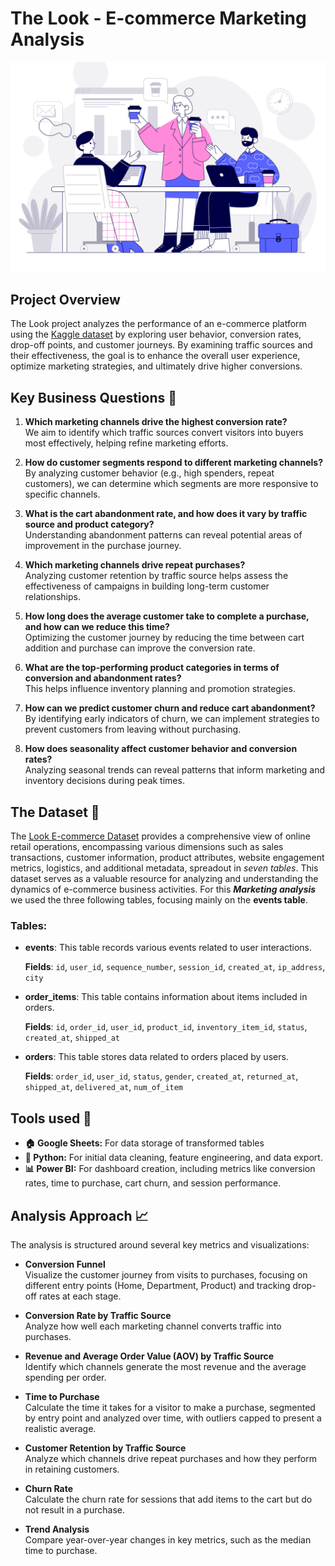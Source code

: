 # The Look - E-commerce Marketing Analysis
![thelook_illustration](visuals/7669015.jpg)

## Project Overview

The Look project analyzes the performance of an e-commerce platform using the [Kaggle dataset](https://www.kaggle.com/datasets/mustafakeser4/looker-ecommerce-bigquery-dataset?resource=download&select=inventory_items.csv) by exploring user behavior, conversion rates, drop-off points, and customer journeys. By examining traffic sources and their effectiveness, the goal is to enhance the overall user experience, optimize marketing strategies, and ultimately drive higher conversions.

## Key Business Questions :speech_balloon:

1. **Which marketing channels drive the highest conversion rate?**  
   We aim to identify which traffic sources convert visitors into buyers most effectively, helping refine marketing efforts.

2. **How do customer segments respond to different marketing channels?**  
   By analyzing customer behavior (e.g., high spenders, repeat customers), we can determine which segments are more responsive to specific channels.

3. **What is the cart abandonment rate, and how does it vary by traffic source and product category?**  
   Understanding abandonment patterns can reveal potential areas of improvement in the purchase journey.

4. **Which marketing channels drive repeat purchases?**  
   Analyzing customer retention by traffic source helps assess the effectiveness of campaigns in building long-term customer relationships.

5. **How long does the average customer take to complete a purchase, and how can we reduce this time?**  
   Optimizing the customer journey by reducing the time between cart addition and purchase can improve the conversion rate.

6. **What are the top-performing product categories in terms of conversion and abandonment rates?**  
   This helps influence inventory planning and promotion strategies.

7. **How can we predict customer churn and reduce cart abandonment?**  
   By identifying early indicators of churn, we can implement strategies to prevent customers from leaving without purchasing.

8. **How does seasonality affect customer behavior and conversion rates?**  
   Analyzing seasonal trends can reveal patterns that inform marketing and inventory decisions during peak times.

## The Dataset :floppy_disk:

The [Look E-commerce Dataset](https://www.kaggle.com/datasets/mustafakeser4/looker-ecommerce-bigquery-dataset?resource=download&select=inventory_items.csv) provides a comprehensive view of online retail operations, encompassing various dimensions such as sales transactions, customer information, product attributes, website engagement metrics, logistics, and additional metadata, spreadout in *seven tables*. This dataset serves as a valuable resource for analyzing and understanding the dynamics of e-commerce business activities. For this ***Marketing analysis*** we used the three following tables, focusing mainly on the **events table**.

### Tables:

- **events**: This table records various events related to user interactions.

  **Fields**: `id`, `user_id`, `sequence_number`, `session_id`, `created_at`, `ip_address`, `city`

- **order_items**: This table contains information about items included in orders.

  **Fields**: `id`, `order_id`, `user_id`, `product_id`, `inventory_item_id`, `status`, `created_at`, `shipped_at`

- **orders**: This table stores data related to orders placed by users.

  **Fields**: `order_id`, `user_id`, `status`, `gender`, `created_at`, `returned_at`, `shipped_at`, `delivered_at`, `num_of_item`

## Tools used 🔧

- **:house: Google Sheets:** For data storage of transformed tables
- **:snake: Python:** For initial data cleaning, feature engineering, and data export.
- **📊 Power BI:** For dashboard creation, including metrics like conversion rates, time to purchase, cart churn, and session performance.

## Analysis Approach 📈

The analysis is structured around several key metrics and visualizations:

- **Conversion Funnel**  
  Visualize the customer journey from visits to purchases, focusing on different entry points (Home, Department, Product) and tracking drop-off rates at each stage.

- **Conversion Rate by Traffic Source**  
  Analyze how well each marketing channel converts traffic into purchases.

- **Revenue and Average Order Value (AOV) by Traffic Source**  
  Identify which channels generate the most revenue and the average spending per order.

- **Time to Purchase**  
  Calculate the time it takes for a visitor to make a purchase, segmented by entry point and analyzed over time, with outliers capped to present a realistic average.

- **Customer Retention by Traffic Source**  
  Analyze which channels drive repeat purchases and how they perform in retaining customers.

- **Churn Rate**  
  Calculate the churn rate for sessions that add items to the cart but do not result in a purchase.

- **Trend Analysis**  
  Compare year-over-year changes in key metrics, such as the median time to purchase.
